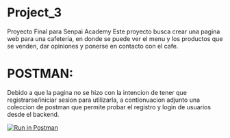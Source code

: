 # Project_3
Proyecto Final para Senpai Academy
Este proyecto busca crear una pagina web para una cafeteria, en donde se puede ver el menu y los productos que se venden, dar opiniones y ponerse en contacto con el cafe.


# POSTMAN:
Debido a que la pagina no se hizo con la intencion de tener que registrarse/iniciar sesion para utilizarla, a contionuacion adjunto una coleccion de postman que permite probar el registro y login de usuarios desde el backend.

[![Run in Postman](https://run.pstmn.io/button.svg)](https://app.getpostman.com/run-collection/7e37da6b93afefa7bcca?action=collection%2Fimport)
